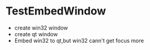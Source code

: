 # TestEmbedWindow
* create win32 window
* create qt window
* Embed win32 to qt,but win32 cann't get focus more
